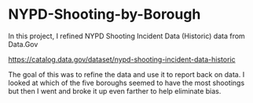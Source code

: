 # NYPD-Shooting-by-Borough

In this project, I refined NYPD Shooting Incident Data (Historic) data from Data.Gov

https://catalog.data.gov/dataset/nypd-shooting-incident-data-historic

The goal of this was to refine the data and use it to report back on data. I looked at which of the five boroughs seemed to have the most shootings but 
then I went and broke it up even farther to help eliminate bias. 
